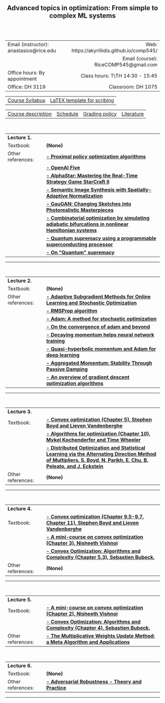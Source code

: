<h2 align="center"><b> Advanced topics in optimization: From simple to complex ML systems</b> </h2>

<br>
<br>

<table style="width:100%">  
  <tr>
    <td>Email (instructor): anastasios@rice.edu</td>
    <td align="right">Web: https://akyrillidis.github.io/comp545/</td> 
  </tr>
  <tr>
    <td> </td>
    <td align="right">Email (course): RiceCOMP545@gmail.com</td> 
  </tr>
  <tr>
    <td>Office hours: By appointment </td>
    <td align="right">Class hours: T\TH 14:30 - 15:45</td> 
  </tr>
  <tr>
    <td>Office: DH 3119</td>
    <td align="right">Classroom: DH 1075 </td> 
  </tr>
</table>

<table style="width:100%">  
  <tr> 
    <td align="center"><a href="./Syllabus.pdf">Course Syllabus</a></td>
    <td align="center"><a href="./scribe_template.zip">LaTEX template for scribing</a></td>
  </tr>
</table>

<table style="width:100%">  
  <tr> 
    <td align="left"><a href="http://akyrillidis.github.io/comp545/">Course description</a></td>
    <td align="left"><a href="http://akyrillidis.github.io/comp545/schedule.html">Schedule</a></td> 
    <td align="left"><a href="http://akyrillidis.github.io/comp545/grading.html">Grading policy</a></td> 
    <td align="left"><a href="http://akyrillidis.github.io/comp545/literature.html">Literature</a></td> 
  </tr>
</table>

<table style="width:100%">  
  <col width="25%">
  <col width="75%">  
  <tr>
    <td><b>Lecture 1.</b></td>
  </tr>
  <tr>
    <td>Textbook: </td>
    <td align="left"><b> (None) </b></td>
  </tr>
  <br>
  <tr>
    <td>Other references: </td>
    <td align="left"><b><a href="https://arxiv.org/pdf/1707.06347.pdf">- Proximal policy optimization algorithms</a></b></td>    
  </tr>  
  <tr>
    <td></td>
    <td align="left"><b><a href="https://openai.com/blog/openai-five/">- OpenAI Five</a></b></td>    
  </tr> 
  <tr>
    <td></td>
    <td align="left"><b><a href="https://deepmind.com/blog/article/alphastar-mastering-real-time-strategy-game-starcraft-ii">- AlphaStar: Mastering the Real-Time Strategy Game StarCraft II</a></b></td>    
  </tr> 
  <tr>
    <td></td>
    <td align="left"><b><a href="https://arxiv.org/pdf/1903.07291.pdf">- Semantic Image Synthesis with Spatially-Adaptive Normalization</a></b></td> 
  </tr> 
  <tr>
    <td></td>
    <td align="left"><b><a href="https://www.youtube.com/watch?v=p5U4NgVGAwg">- GauGAN: Changing Sketches into Photorealistic Masterpieces </a></b></td> 
  </tr> 
  <tr>
    <td></td>
    <td align="left"><b><a href="https://advances.sciencemag.org/content/5/4/eaav2372">- Combinatorial optimization by simulating adiabatic bifurcations in nonlinear Hamiltonian systems </a></b></td> 
  </tr> 
  <tr>
    <td></td>
    <td align="left"><b><a href="https://www.nature.com/articles/s41586-019-1666-5">- Quantum supremacy using a programmable superconducting processor </a></b></td> 
  </tr> 
  <tr>
    <td></td>
    <td align="left"><b><a href="https://www.ibm.com/blogs/research/2019/10/on-quantum-supremacy/">- On "Quantum" supremacy </a></b></td> 
  </tr> 

</table>

<hr/>


<table style="width:100%">  
  <col width="25%">
  <col width="75%">  
  <tr>
    <td><b>Lecture 2.</b></td>
  </tr>
  <tr>
    <td>Textbook: </td>
    <td align="left"><b> (None) </b></td>
  </tr>
  <br>
  <tr>
    <td>Other references: </td>
    <td align="left"><b><a href="http://www.jmlr.org/papers/volume12/duchi11a/duchi11a.pdf">- Adaptive Subgradient Methods for Online Learning and Stochastic Optimization</a></b></td>    
  </tr>  
  <tr>
    <td></td>
    <td align="left"><b><a href="https://www.cs.toronto.edu/~tijmen/csc321/slides/lecture_slides_lec6.pdf">- RMSProp algorithm</a></b></td>    
  </tr> 
  <tr>
    <td></td>
    <td align="left"><b><a href="https://arxiv.org/pdf/1412.6980.pdf">- Adam: A method for stochastic optimization</a></b></td>    
  </tr> 
  <tr>
    <td></td>
    <td align="left"><b><a href="https://arxiv.org/pdf/1904.09237.pdf">- On the convergence of adam and beyond</a></b></td> 
  </tr> 
  <tr>
    <td></td>
    <td align="left"><b><a href="https://arxiv.org/pdf/1910.04952.pdf">- Decaying momentum helps neural network training </a></b></td> 
  </tr> 
  <tr>
    <td></td>
    <td align="left"><b><a href="https://arxiv.org/pdf/1810.06801.pdf">- Quasi-hyperbolic momentum and Adam for deep learning
 </a></b></td> 
  </tr> 
  <tr>
    <td></td>
    <td align="left"><b><a href="https://arxiv.org/pdf/1804.00325.pdf">- Aggregated Momentum: Stability Through Passive Damping </a></b></td> 
  </tr> 
  <tr>
    <td></td>
    <td align="left"><b><a href="https://ruder.io/optimizing-gradient-descent/">- An overview of gradient descent optimization algorithms</a></b></td> 
  </tr> 

</table>

<hr/>


<table style="width:100%">  
  <col width="25%">
  <col width="75%">  
  <tr>
    <td><b>Lecture 3.</b></td>
  </tr>
  <tr>
    <td>Textbook: </td>
    <td align="left"><b><a href="https://web.stanford.edu/~boyd/cvxbook/bv_cvxbook.pdf">- Convex optimization (Chapter 5), Stephen Boyd and Lieven Vandenberghe</a></b></td>
  </tr>
  <tr>
    <td></td>
    <td align="left"><b><a href="https://mitpress.mit.edu/books/algorithms-optimization">- Algorithms for optimization (Chapter 10), Mykel Kochenderfer and Time Wheeler</a></b></td>    
  </tr> 
  <tr>
    <td></td>
    <td align="left"><b><a href="https://web.stanford.edu/~boyd/papers/pdf/admm_distr_stats.pdf">- Distributed Optimization and Statistical Learning via the Alternating Direction Method of Multipliers, S. Boyd, N. Parikh, E. Chu, B. Peleato, and J. Eckstein
</a></b></td>    
  </tr> 
  <br>
  <tr>
    <td>Other references: </td>
    <td align="left"><b> (None) </b></td>  
  </tr>  

</table>

<hr/>

<table style="width:100%">  
  <col width="25%">
  <col width="75%">  
  <tr>
    <td><b>Lecture 4.</b></td>
  </tr>
  <tr>
    <td>Textbook: </td>
    <td align="left"><b><a href="https://web.stanford.edu/~boyd/cvxbook/bv_cvxbook.pdf">- Convex optimization (Chapter 9.5-9.7, Chapter 11), Stephen Boyd and Lieven Vandenberghe</a></b></td>
  </tr>
  <tr>
    <td></td>
    <td align="left"><b><a href="https://theory.epfl.ch/vishnoi/Nisheeth-VishnoiFall2014-ConvexOptimization.pdf">- A mini-course on convex optimization (Chapter 3), Nisheeth Vishnoi</a></b></td>    
  </tr> 
  <tr>
    <td></td>
    <td align="left"><b><a href="https://arxiv.org/pdf/1405.4980.pdf">- Convex Optimization: Algorithms and Complexity (Chapter 5.3), Sebastien Bubeck. </a></b></td>    
  </tr> 
  <br>
  <tr>
    <td>Other references: </td>
    <td align="left"><b> (None) </b></td>  
  </tr>  

</table>

<hr/>

<table style="width:100%">  
  <col width="25%">
  <col width="75%">  
  <tr>
    <td><b>Lecture 5.</b></td>
  </tr>
  <tr>
    <td>Textbook: </td>
    <td align="left"><b><a href="https://theory.epfl.ch/vishnoi/Nisheeth-VishnoiFall2014-ConvexOptimization.pdf">- A mini-course on convex optimization (Chapter 2), Nisheeth Vishnoi</a></b></td>    
  </tr> 
  <tr>
    <td></td>
    <td align="left"><b><a href="https://arxiv.org/pdf/1405.4980.pdf">- Convex Optimization: Algorithms and Complexity (Chapter 4), Sebastien Bubeck. </a></b></td>    
  </tr> 
  <br>
  <tr>
    <td>Other references: </td>
    <td align="left"><b> <a href="https://www.cs.princeton.edu/~arora/pubs/MWsurvey.pdf">- The Multiplicative Weights Update Method: a Meta Algorithm and Applications</a> </b></td>  
  </tr>  

</table>

<table style="width:100%">  
  <col width="25%">
  <col width="75%">  
  <tr>
    <td><b>Lecture 6.</b></td>
  </tr>
  <tr>
    <td>Textbook: </td>
    <td align="left"><b> (None) </b></td>    
  </tr> 
  <br>
  <tr>
    <td>Other references: </td>
    <td align="left"><b> <a href="https://adversarial-ml-tutorial.org/">- Adversarial Robustness - Theory and Practice</a> </b></td>  
  </tr>  

</table>

<hr/>

<br>
<br>
<br>

